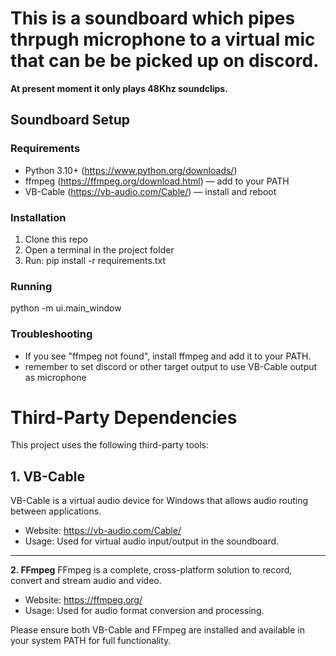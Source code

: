 # This is a soundboard which pipes thrpugh microphone to a virtual mic that can be be picked up on discord. 
**At present moment it only plays 48Khz soundclips.** 

## Soundboard Setup

### Requirements
- Python 3.10+ (https://www.python.org/downloads/)
- ffmpeg (https://ffmpeg.org/download.html) — add to your PATH
- VB-Cable (https://vb-audio.com/Cable/) — install and reboot

### Installation
1. Clone this repo
2. Open a terminal in the project folder
3. Run: pip install -r requirements.txt

### Running
python -m ui.main_window

### Troubleshooting
- If you see "ffmpeg not found", install ffmpeg and add it to your PATH.
- remember to set discord or other target output to use VB-Cable output as microphone

Third-Party Dependencies
========================

This project uses the following third-party tools:

**1. VB-Cable**
-----------
VB-Cable is a virtual audio device for Windows that allows audio routing between applications.
- Website: https://vb-audio.com/Cable/
- Usage: Used for virtual audio input/output in the soundboard.

---------
**2. FFmpeg**
FFmpeg is a complete, cross-platform solution to record, convert and stream audio and video.
- Website: https://ffmpeg.org/
- Usage: Used for audio format conversion and processing.

Please ensure both VB-Cable and FFmpeg are installed and available in your system PATH for full functionality.
